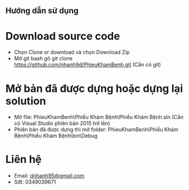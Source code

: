 ## Hướng dẫn sử dụng
# Download source code
- Chọn Clone or download và chọn Download Zip 
- Mở git bash gõ git clone https://github.com/nhanh9d/PhieuKhamBenh.git (Cần có git)
# Mở bản đã được dựng hoặc dựng lại solution
- Mở file: PhieuKhamBenh\Phiếu Khám Bệnh\Phiếu Khám Bệnh.sln (Cần có Visual Studio phiên bản 2015 trở lên)
- Phiên bản đã được dựng thì mở folder: PhieuKhamBenh\Phiếu Khám Bệnh\Phiếu Khám Bệnh\bin\Debug
# Liên hệ
- Email: dnhanh95@gmail.com
- Sđt: 0349039671
